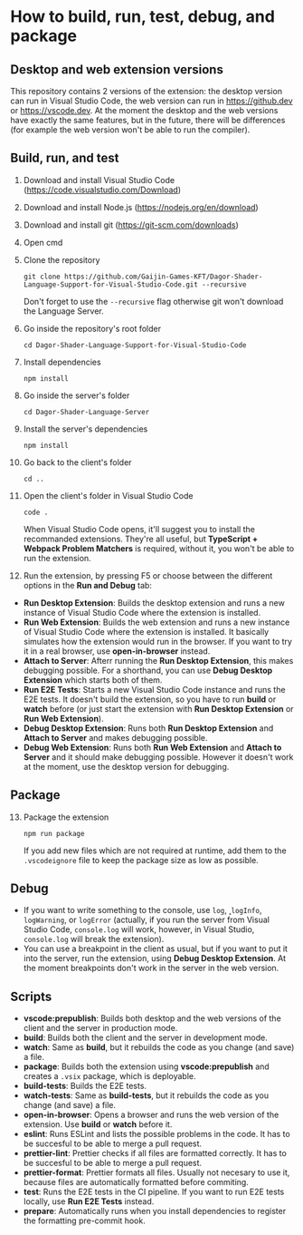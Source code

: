# How to build, run, test, debug, and package

## Desktop and web extension versions

This repository contains 2 versions of the extension: the desktop version can run in Visual Studio Code, the web version can run in https://github.dev or https://vscode.dev. At the moment the desktop and the web versions have exactly the same features, but in the future, there will be differences (for example the web version won't be able to run the compiler).

## Build, run, and test

1. Download and install Visual Studio Code (<https://code.visualstudio.com/Download>)
2. Download and install Node.js (<https://nodejs.org/en/download>)
3. Download and install git (<https://git-scm.com/downloads>)
4. Open cmd
5. Clone the repository

    ```
    git clone https://github.com/Gaijin-Games-KFT/Dagor-Shader-Language-Support-for-Visual-Studio-Code.git --recursive
    ```

    Don't forget to use the `--recursive` flag otherwise git won't download the Language Server.

6. Go inside the repository's root folder

    ```
    cd Dagor-Shader-Language-Support-for-Visual-Studio-Code
    ```

7. Install dependencies

    ```
    npm install
    ```

8. Go inside the server's folder

    ```
    cd Dagor-Shader-Language-Server
    ```

9. Install the server's dependencies

    ```
    npm install
    ```

10. Go back to the client's folder

    ```
    cd ..
    ```

11. Open the client's folder in Visual Studio Code

    ```
    code .
    ```

    When Visual Studio Code opens, it'll suggest you to install the recommanded extensions. They're all useful, but **TypeScript + Webpack Problem Matchers** is required, without it, you won't be able to run the extension.

12. Run the extension, by pressing F5 or choose between the different options in the **Run and Debug** tab:

-   **Run Desktop Extension**: Builds the desktop extension and runs a new instance of Visual Studio Code where the extension is installed.
-   **Run Web Extension**: Builds the web extension and runs a new instance of Visual Studio Code where the extension is installed. It basically simulates how the extension would run in the browser. If you want to try it in a real browser, use **open-in-browser** instead.
-   **Attach to Server**: Afterr running the **Run Desktop Extension**, this makes debugging possible. For a shorthand, you can use **Debug Desktop Extension** which starts both of them.
-   **Run E2E Tests**: Starts a new Visual Studio Code instance and runs the E2E tests. It doesn't build the extension, so you have to run **build** or **watch** before (or just start the extension with **Run Desktop Extension** or **Run Web Extension**).
-   **Debug Desktop Extension**: Runs both **Run Desktop Extension** and **Attach to Server** and makes debugging possible.
-   **Debug Web Extension**: Runs both **Run Web Extension** and **Attach to Server** and it should make debugging possible. However it doesn't work at the moment, use the desktop version for debugging.

## Package

13. Package the extension

    ```
    npm run package
    ```

    If you add new files which are not required at runtime, add them to the `.vscodeignore` file to keep the package size as low as possible.

## Debug

-   If you want to write something to the console, use `log`, ˛`logInfo`, `logWarning`, or `logError` (actually, if you run the server from Visual Studio Code, `console.log` will work, however, in Visual Studio, `console.log` will break the extension).
-   You can use a breakpoint in the client as usual, but if you want to put it into the server, run the extension, using **Debug Desktop Extension**. At the moment breakpoints don't work in the server in the web version.

## Scripts

-   **vscode:prepublish**: Builds both desktop and the web versions of the client and the server in production mode.
-   **build**: Builds both the client and the server in development mode.
-   **watch**: Same as **build**, but it rebuilds the code as you change (and save) a file.
-   **package**: Builds both the extension using **vscode:prepublish** and creates a `.vsix` package, which is deployable.
-   **build-tests**: Builds the E2E tests.
-   **watch-tests**: Same as **build-tests**, but it rebuilds the code as you change (and save) a file.
-   **open-in-browser**: Opens a browser and runs the web version of the extension. Use **build** or **watch** before it.
-   **eslint**: Runs ESLint and lists the possible problems in the code. It has to be succesful to be able to merge a pull request.
-   **prettier-lint**: Prettier checks if all files are formatted correctly. It has to be succesful to be able to merge a pull request.
-   **prettier-format**: Prettier formats all files. Usually not necesary to use it, because files are automatically formatted before commiting.
-   **test**: Runs the E2E tests in the CI pipeline. If you want to run E2E tests locally, use **Run E2E Tests** instead.
-   **prepare**: Automatically runs when you install dependencies to register the formatting pre-commit hook.
